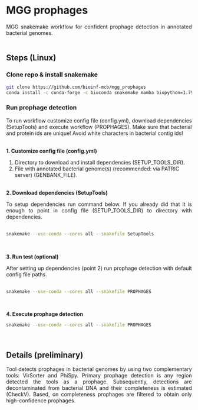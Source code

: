 # __MGG prophages__

<div align="justify">
MGG snakemake workflow for confident prophage detection in annotated bacterial genomes.
</div> <br>

## __Steps__ (Linux)

### Clone repo & install snakemake

```sh
git clone https://github.com/bioinf-mcb/mgg_prophages
conda install -c conda-forge -c bioconda snakemake mamba biopython=1.79 pathlib=1.0.1 pandas datetime
```

### Run prophage detection

<div align="justify">
To run workflow customize config file (config.yml), download dependencies (SetupTools) and execute workflow (PROPHAGES). Make sure that bacterial and protein ids are unique! Avoid white characters in bacterial contig ids!
</div> <br>


**1. Customize config file (config.yml)**

1. Directory to download and install dependencies (SETUP_TOOLS_DIR).
2. File with annotated bacterial genome(s) (recommended: via PATRIC server) (GENBANK_FILE). <br><br>

**2. Download dependencies (SetupTools)**

<div align="justify">
To setup dependencies run command below. If you already did that it is enough to point in config file (SETUP_TOOLS_DIR) to directory with dependencies.
</div> <br>

```sh
snakemake --use-conda --cores all --snakefile SetupTools
```
<br>

**3. Run test (optional)**

<div align="justify">
After setting up dependencies (point 2) run prophage detection with default config file paths.
</div> <br>

```sh
snakemake --use-conda --cores all --snakefile PROPHAGES
```
<br>

**4. Execute prophage detection**

```sh
snakemake --use-conda --cores all --snakefile PROPHAGES
```
<br>


## __Details__ (preliminary)

<div align="justify">
Tool detects prophages in bacterial genomes by using two complementary tools: VirSorter and PhiSpy. Primary prophage detection is any region detected the tools as a prophage. Subsequently, detections are decontaminated from bacterial DNA and their completeness is estimated (CheckV). Based, on completeness prophages are filtered to obtain only high-confidence prophages.
</div> <br>
